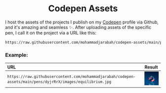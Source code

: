 <h1 align='center'>Codepen Assets</h1>

I host the assets of the projects I publish on my [Codepen](https://codepen.io/mohammadjarabah) profile via Github, and it's amazing and seamless ✨. After uploading assets of the specific pen, I call it on the project via a URL like this:

```html
https://raw.githubusercontent.com/mohammadjarabah/codepen-assets/main/pens/<PEN_ID>/<ASSET_PATH>
```


### Example:

| URL | Result |
| :-- | :----- |
| `https://raw.githubusercontent.com/mohammadjarabah/codepen-assets/main/pens/dyjrRrX/images/equilibrium.jpg` | <img width='100px' src='./pens/dyjrRrX/images/equilibrium.jpg'/> |
